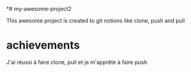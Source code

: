 *# my-awesome-project2

This awesome project is created to
git notions like clone, push and pull

# achievements

J'ai réussi à faire clone, pull et je m'apprête à faire push
